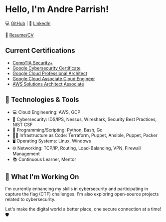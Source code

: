 <h1>Hello, I'm Andre Parrish!</h1> 

💻 [GitHub](https://github.com/andreparrish/andreparrish) | 💼 [LinkedIn](https://www.linkedin.com/in/andre-parrish/)

📜 [Resume/CV](https://github.com/andreparrish/andreparrish/blob/main/resume%20-Andre_Parrish-CyberSecurityEng.pdf)

## Current Certifications

- [CompTIA Security+](https://github.com/andreparrish/andreparrish/blob/main/CompTIA%20Security%2B%20ce%20certificate.pdf)
- [Google Cybersecurity Certificate](https://github.com/andreparrish/andreparrish/blob/main/Coursera-Google%20Cybersecurity.pdf)
- [Google Cloud Professional Architect](https://github.com/andreparrish/andreparrish/blob/main/Andre_Parrish-GCP-ProfessionalCloudArchitect.pdf)
- [Google Cloud Associate Cloud Engineer](https://github.com/andreparrish/andreparrish/blob/main/Andre_Parrish-GCP-AssociateCloudEngineer.pdf)
- [AWS Solutions Architect Associate](https://github.com/andreparrish/andreparrish/blob/main/AWS%20Certified%20Solutions%20Architect%20-%20Associate%20certificate.pdf)

## 🔧 Technologies & Tools

- 💻 Cloud Engineering: AWS, GCP
- 🔐 Cybersecurity: IDS/IPS, Nessus, Wireshark, Security Best Practices, NIST CSF
- 🐍 Programming/Scripting: Python, Bash, Go
- 👷‍♂️ Infrastructure as Code: Terraform, Puppet, Ansible, Puppet, Packer
- 🖥️ Operating Systems: Linux, Windows
- 🌐 Networking: TCP/IP, Routing, Load-Balancing, VPN, Firewall Management
- 📚 Continuous Learner, Mentor

## 🚀 What I'm Working On

I'm currently enhancing my skills in cybersecurity and participating in capture the flag (CTF) challenges. I'm also exploring open-source projects related to cybersecurity.

Let's make the digital world a better place, one secure connection at a time! 🛡️

